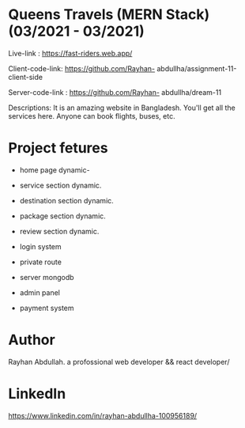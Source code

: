 # Queens Travels (MERN Stack) (03/2021 - 03/2021)

Live-link : https://fast-riders.web.app/

Client-code-link: https://github.com/Rayhan- abdullha/assignment-11-client-side

Server-code-link : https://github.com/Rayhan- abdullha/dream-11

Descriptions: It is an amazing website in Bangladesh. You'll
get all the services here. Anyone can book flights, buses, etc.

# Project fetures

- home page dynamic-

- service section dynamic.

- destination section dynamic.

- package section dynamic.

- review section dynamic.

- login system

- private route

- server mongodb

- admin panel

- payment system

# Author

Rayhan Abdullah. a profossional web developer && react developer/

# LinkedIn
https://www.linkedin.com/in/rayhan-abdullha-100956189/

